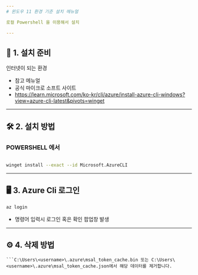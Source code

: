 ```yaml
---
# 윈도우 11 환경 기준 설치 메뉴얼

로컬 Powershell 을 이용해서 설치

---
```


## 📁 1. 설치 준비

인터넷이 되는 환경
- 참고 메뉴얼
- 공식 마이크로 소프트 사이트
- https://learn.microsoft.com/ko-kr/cli/azure/install-azure-cli-windows?view=azure-cli-latest&pivots=winget

---

## 🛠 2. 설치 방법 

### POWERSHELL 에서

```bash

winget install --exact --id Microsoft.AzureCLI

```

---

## 🖥 3. Azure Cli 로그인

```bash
az login
```
- 명령어 입력시 로그인 혹은 확인 팝업창 발생
---

## ⚙ 4. 삭제 방법

```시작 > 설정 > 앱 > 설치된 앱 에서 해당 클리 파일 삭제
```C:\Users\<username>\.azure\msal_token_cache.bin 또는 C:\Users\<username>\.azure\msal_token_cache.json에서 해당 데이터를 제거합니다.
